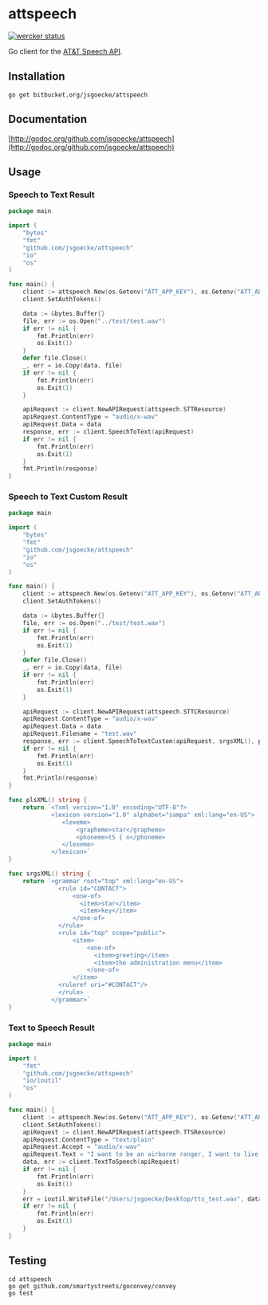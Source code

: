 # attspeech

[![wercker status](https://app.wercker.com/status/1c102c5109b0f8f4ecfe8f24e8eb8fcd/m "wercker status")](https://app.wercker.com/project/bykey/1c102c5109b0f8f4ecfe8f24e8eb8fcd)

Go client for the [AT&T Speech API](http://developer.att.com/apis/speech).

## Installation

	go get bitbucket.org/jsgoecke/attspeech

## Documentation

[http://godoc.org/github.com/jsgoecke/attspeech](http://godoc.org/github.com/jsgoecke/attspeech)

## Usage

### Speech to Text Result

```go
package main

import (
	"bytes"
	"fmt"
	"github.com/jsgoecke/attspeech"
	"io"
	"os"
)

func main() {
	client := attspeech.New(os.Getenv("ATT_APP_KEY"), os.Getenv("ATT_APP_SECRET"), "")
	client.SetAuthTokens()

	data := &bytes.Buffer{}
	file, err := os.Open("../test/test.wav")
	if err != nil {
		fmt.Println(err)
		os.Exit(1)
	}
	defer file.Close()
	_, err = io.Copy(data, file)
	if err != nil {
		fmt.Println(err)
		os.Exit(1)
	}

	apiRequest := client.NewAPIRequest(attspeech.STTResource)
	apiRequest.ContentType = "audio/x-wav"
	apiRequest.Data = data
	response, err := client.SpeechToText(apiRequest)
	if err != nil {
		fmt.Println(err)
		os.Exit(1)
	}
	fmt.Println(response)
}
```

### Speech to Text Custom Result

```go
package main

import (
	"bytes"
	"fmt"
	"github.com/jsgoecke/attspeech"
	"io"
	"os"
)

func main() {
	client := attspeech.New(os.Getenv("ATT_APP_KEY"), os.Getenv("ATT_APP_SECRET"), "")
	client.SetAuthTokens()

	data := &bytes.Buffer{}
	file, err := os.Open("../test/test.wav")
	if err != nil {
		fmt.Println(err)
		os.Exit(1)
	}
	defer file.Close()
	_, err = io.Copy(data, file)
	if err != nil {
		fmt.Println(err)
		os.Exit(1)
	}

	apiRequest := client.NewAPIRequest(attspeech.STTCResource)
	apiRequest.ContentType = "audio/x-wav"
	apiRequest.Data = data
	apiRequest.Filename = "test.wav"
	response, err := client.SpeechToTextCustom(apiRequest, srgsXML(), plsXML())
	if err != nil {
		fmt.Println(err)
		os.Exit(1)
	}
	fmt.Println(response)
}

func plsXML() string {
	return `<?xml version="1.0" encoding="UTF-8"?> 
			<lexicon version="1.0" alphabet="sampa" xml:lang="en-US"> 
			   <lexeme> 
			       <grapheme>star</grapheme> 
			       <phoneme>tS { n</phoneme> 
			   </lexeme> 
			</lexicon>`
}

func srgsXML() string {
	return `<grammar root="top" xml:lang="en-US"> 
			  <rule id="CONTACT"> 
			      <one-of> 
			        <item>star</item> 
			        <item>key</item> 
			      </one-of> 
			  </rule> 
			  <rule id="top" scope="public"> 
			      <item> 
			          <one-of> 
			            <item>greeting</item> 
			            <item>the administration menu</item> 
			          </one-of> 
			      </item> 
			  <ruleref uri="#CONTACT"/> 
			  </rule> 
			</grammar>`
}
```

### Text to Speech Result

```go
package main

import (
	"fmt"
	"github.com/jsgoecke/attspeech"
	"io/ioutil"
	"os"
)

func main() {
	client := attspeech.New(os.Getenv("ATT_APP_KEY"), os.Getenv("ATT_APP_SECRET"), "")
	client.SetAuthTokens()
	apiRequest := client.NewAPIRequest(attspeech.TTSResource)
	apiRequest.ContentType = "text/plain"
	apiRequest.Accept = "audio/x-wav"
	apiRequest.Text = "I want to be an airborne ranger, I want to live the life of danger."
	data, err := client.TextToSpeech(apiRequest)
	if err != nil {
		fmt.Println(err)
		os.Exit(1)
	}
	err = ioutil.WriteFile("/Users/jsgoecke/Desktop/tts_test.wav", data, 0644)
	if err != nil {
		fmt.Println(err)
		os.Exit(1)
	}
}
```

## Testing
	
	cd attspeech
	go get github.com/smartystreets/goconvey/convey
	go test
